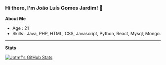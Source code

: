 ### Hi there, I'm João Luís Gomes Jardim! 👋

**About Me**

- Age : 21
- Skills : Java, PHP, HTML, CSS, Javascript, Python, React, Mysql, Mongo.
___
**Stats**

<a href="https://github.com/Jotmf">
<img src="https://github-readme-stats.vercel.app/api?username=Jotmf&show_icons=true&count_private=true" alt="Jotmf's GitHub Stats"/>
</a>
